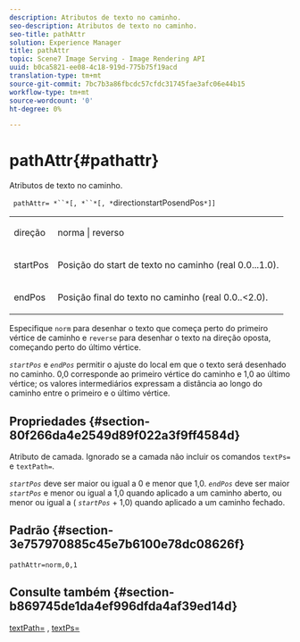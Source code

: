 ```yaml
---
description: Atributos de texto no caminho.
seo-description: Atributos de texto no caminho.
seo-title: pathAttr
solution: Experience Manager
title: pathAttr
topic: Scene7 Image Serving - Image Rendering API
uuid: b0ca5821-ee08-4c18-919d-775b75f19acd
translation-type: tm+mt
source-git-commit: 7bc7b3a86fbcdc57cfdc31745fae3afc06e44b15
workflow-type: tm+mt
source-wordcount: '0'
ht-degree: 0%

---
```



# pathAttr{#pathattr}

Atributos de texto no caminho.

` pathAttr= *``*[, *``*[, *`directionstartPosendPos`*]]`

<table id="simpletable_EC76095316AF4F07B1DDCC0D72B814CF"> 
 <tr class="strow"> 
  <td class="stentry"> <p> <span class="varname"> direção  </span> </p> </td> 
  <td class="stentry"> <p> <span class="codeph"> norma  </span> |  <span class="codeph"> reverso  </span> </p> </td> 
 </tr> 
 <tr class="strow"> 
  <td class="stentry"> <p> <span class="varname"> startPos  </span> </p> </td> 
  <td class="stentry"> <p>Posição do start de texto no caminho (real 0.0...1.0). </p> </td> 
 </tr> 
 <tr class="strow"> 
  <td class="stentry"> <p> <span class="varname"> endPos  </span> </p> </td> 
  <td class="stentry"> <p>Posição final do texto no caminho (real 0.0..&lt;2.0). </p> </td> 
 </tr> 
</table>

Especifique `norm` para desenhar o texto que começa perto do primeiro vértice de caminho e `reverse` para desenhar o texto na direção oposta, começando perto do último vértice.

*`startPos`* e  *`endPos`* permitir o ajuste do local em que o texto será desenhado no caminho. 0,0 corresponde ao primeiro vértice do caminho e 1,0 ao último vértice; os valores intermediários expressam a distância ao longo do caminho entre o primeiro e o último vértice.

## Propriedades {#section-80f266da4e2549d89f022a3f9ff4584d}

Atributo de camada. Ignorado se a camada não incluir os comandos `textPs=` e `textPath=`.

*`startPos`* deve ser maior ou igual a 0 e menor que 1,0.  *`endPos`* deve ser maior  *`startPos`* e menor ou igual a 1,0 quando aplicado a um caminho aberto, ou menor ou igual a (  *`startPos`* + 1,0) quando aplicado a um caminho fechado.

## Padrão {#section-3e757970885c45e7b6100e78dc08626f}

`pathAttr=norm,0,1`

## Consulte também {#section-b869745de1da4ef996dfda4af39ed14d}

[textPath=](../../../../../is-api/http-ref/image-serving-api-ref/c-http-protocol-reference/c-command-reference/r-textpath.md#reference-b09cc0902dff4725bdb54d5da4076ccd) ,  [textPs=](../../../../../is-api/http-ref/image-serving-api-ref/c-http-protocol-reference/c-command-reference/r-textps.md#reference-4209a2a6169f44278da2647cfb0cd767)
